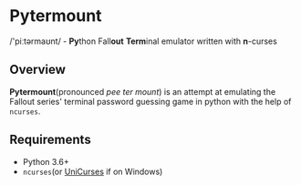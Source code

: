 # Pytermount

/'piːtərmaʊnt/ - **Py**thon Fall**out** **Term**inal emulator written with **n**-curses


## Overview

__Pytermount__(pronounced _pee ter mount_) is an attempt at emulating the
Fallout series' terminal password guessing game in python with the help of
`ncurses`.

## Requirements

* Python 3.6+
* `ncurses`(or [UniCurses](https://pypi.python.org/pypi/UniCurses) if on Windows)
